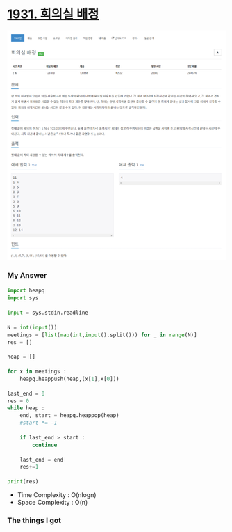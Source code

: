 # [1931. 회의실 배정](https://www.acmicpc.net/problem/1931)

![image](Problem.png)



### My Answer

```python
import heapq
import sys

input = sys.stdin.readline

N = int(input())
meetings = [list(map(int,input().split())) for _ in range(N)]
res = []

heap = []

for x in meetings : 
    heapq.heappush(heap,(x[1],x[0]))
    
last_end = 0
res = 0
while heap : 
    end, start = heapq.heappop(heap)
    #start *= -1
    
    if last_end > start : 
        continue
    
    last_end = end
    res+=1

print(res)
```

* Time Complexity : O(nlogn)
* Space Complexity : O(n)



### The things I got
